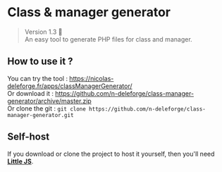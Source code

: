 # Class & manager generator

> Version 1.3 :memo:  
> An easy tool to generate PHP files for class and manager.

## How to use it ?

You can try the tool : https://nicolas-deleforge.fr/apps/classManagerGenerator/  
Or download it : https://github.com/n-deleforge/class-manager-generator/archive/master.zip  
Or clone the git : ```git clone https://github.com/n-deleforge/class-manager-generator.git```

## Self-host

If you download or clone the project to host it yourself, then you'll need [**Little JS**](https://github.com/n-deleforge/littleJS).
